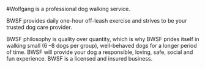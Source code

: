 #Wolfgang is a professional dog walking service.

BWSF provides daily one-hour off-leash exercise and strives to be your trusted dog care provider.BWSF philosophy is quality over quantity, which is why BWSF prides itself in walking small (6 –8 dogs per group), well-behaved dogs for a longer period of time. BWSF will provide your dog a responsible, loving, safe, social and fun experience. BWSF is a licensed and insured business.